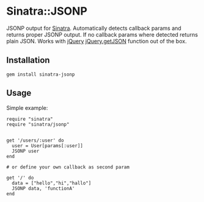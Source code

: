 Sinatra::JSONP
=================

JSONP output for [Sinatra](http://sinatrarb.com). Automatically detects callback params
and returns proper JSONP output. If no callback params where detected returns plain JSON.
Works with [jQuery](http://jquery.com) [jQuery.getJSON](http://api.jquery.com/jQuery.getJSON/) function out of the box.

Installation
------------

    gem install sinatra-jsonp

Usage
-----

Simple example:

    require "sinatra"
    require "sinatra/jsonp"


    get '/users/:user' do
      user = User[params[:user]]
      JSONP user
    end

    # or define your own callback as second param

    get '/' do
      data = ["hello","hi","hallo"]
      JSONP data, 'functionA'
    end


